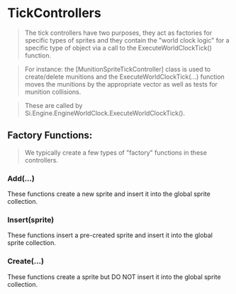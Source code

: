 # TickControllers

> The tick controllers have two purposes, they act as factories for specific types of sprites
	and they contain the "world clock logic" for a specific type of object via a call to the
	ExecuteWorldClockTick() function.

> For instance: the [MunitionSpriteTickController] class is used to create/delete munitions
	and the ExecuteWorldClockTick(...) function moves the munitions by the appropriate vector
	as well as tests for munition collisions.

> These are called by Si.Engine.EngineWorldClock.ExecuteWorldClockTick().


## Factory Functions:
> We typically create a few types of "factory" functions in these controllers.

### Add(...)
These functions create a new sprite and insert it into the global sprite collection.

### Insert(sprite)
These functions insert a pre-created sprite and insert it into the global sprite collection.

### Create(...)
These functions create a sprite but DO NOT insert it into the global sprite collection.
